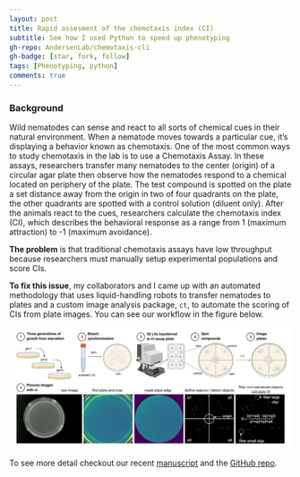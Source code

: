 ```yaml
---
layout: post
title: Rapid assesment of the chemotaxis index (CI)
subtitle: See how I used Python to speed up phenotyping
gh-repo: AndersenLab/chemotaxis-cli
gh-badge: [star, fork, follow]
tags: [Phenotyping, python]
comments: true
---
```


### Background
Wild nematodes can sense and react to all sorts of chemical cues in their natural environment. When a nematode moves towards a particular cue, it’s displaying a behavior known as chemotaxis. One of the most common ways to study chemotaxis in the lab is to use a Chemotaxis Assay. In these assays, researchers transfer many nematodes to the center (origin) of a circular agar plate then observe how the nematodes respond to a chemical located on periphery of the plate. The test compound is spotted on the plate a set distance away from the origin in two of four quadrants on the plate, the other quadrants are spotted with a control solution (diluent only). After the animals react to the cues, researchers calculate the chemotaxis index (CI), which describes the behavioral response as a range from 1 (maximum attraction) to -1 (maximum avoidance). 

**The problem** is that traditional chemotaxis assays have low throughput because researchers must manually setup experimental populations and score CIs.

**To fix this issue**, my collaborators and I came up with an automated methodology that uses liquid-handling robots to transfer nematodes to plates and a custom image analysis package, `ct`, to automate the scoring of CIs from plate images. You can see our workflow in the figure below.  

![](/assets/img/chemotaxis_workflow.png)

To see more detail checkout our recent [manuscript](https://www.biorxiv.org/content/10.1101/2022.04.30.490142v1) and the [GitHub repo](https://github.com/AndersenLab/chemotaxis-cli).
